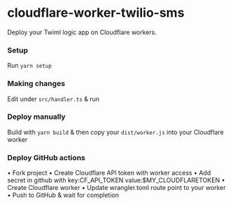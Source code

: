 # cloudflare-worker-twilio-sms

Deploy your Twiml logic app on Cloudflare workers.

### Setup

Run `yarn setup`

### Making changes

Edit under `src/handler.ts` & run

### Deploy manually

Build with `yarn build` & then copy your `dist/worker.js` into your Cloudflare worker

### Deploy GitHub actions

• Fork project
• Create Cloudflare API token with worker access
• Add secret in github with key:CF_API_TOKEN value:$MY_CLOUDFLARETOKEN
• Create Cloudflare worker
• Update wrangler.toml route point to your worker
• Push to GitHub & wait for completion
